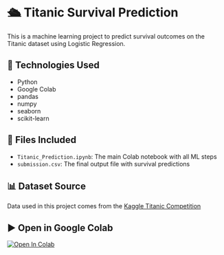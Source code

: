 # 🛳️ Titanic Survival Prediction

This is a machine learning project to predict survival outcomes on the Titanic dataset using Logistic Regression.

## 🔧 Technologies Used

- Python
- Google Colab
- pandas
- numpy
- seaborn
- scikit-learn

## 📁 Files Included

- `Titanic_Prediction.ipynb`: The main Colab notebook with all ML steps
- `submission.csv`: The final output file with survival predictions

## 📊 Dataset Source

Data used in this project comes from the [Kaggle Titanic Competition](https://www.kaggle.com/c/titanic)

## ▶️ Open in Google Colab

[![Open In Colab](https://colab.research.google.com/assets/colab-badge.svg)](https://colab.research.google.com/github/sakshi967/submission.csv/blob/main/https://github.com/Sakhi967/titanic-prediction/blob/main/Titanic_Prediction.ipynb)
